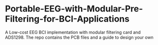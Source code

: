 # Portable-EEG-with-Modular-Pre-Filtering-for-BCI-Applications
A Low-cost EEG BCI implementation with modular filtering card and ADS1298. The repo contains the PCB files and a guide to design your own
